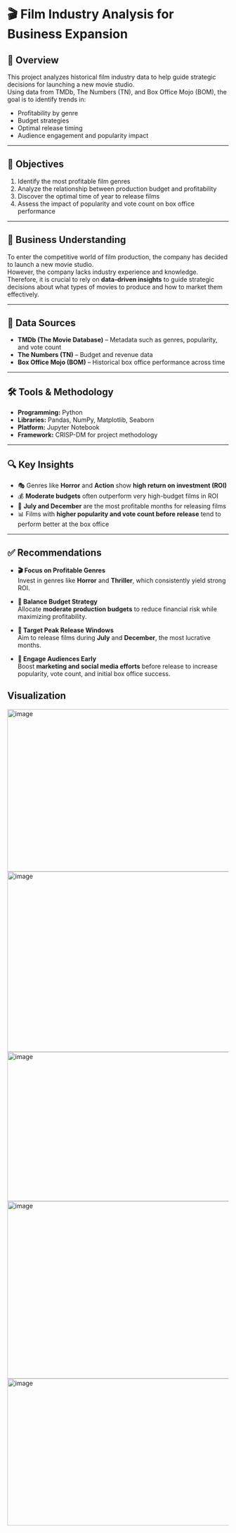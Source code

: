 # 🎬 Film Industry Analysis for Business Expansion

## 📘 Overview
This project analyzes historical film industry data to help guide strategic decisions for launching a new movie studio.  
Using data from TMDb, The Numbers (TN), and Box Office Mojo (BOM), the goal is to identify trends in:

- Profitability by genre  
- Budget strategies  
- Optimal release timing  
- Audience engagement and popularity impact

---

## 🎯 Objectives

1. Identify the most profitable film genres  
2. Analyze the relationship between production budget and profitability  
3. Discover the optimal time of year to release films  
4. Assess the impact of popularity and vote count on box office performance  

---

## 🧠 Business Understanding
To enter the competitive world of film production, the company has decided to launch a new movie studio.  
However, the company lacks industry experience and knowledge. Therefore, it is crucial to rely on **data-driven insights** to guide strategic decisions about what types of movies to produce and how to market them effectively.

---

## 📂 Data Sources

- **TMDb (The Movie Database)** – Metadata such as genres, popularity, and vote count  
- **The Numbers (TN)** – Budget and revenue data  
- **Box Office Mojo (BOM)** – Historical box office performance across time  

---

## 🛠️ Tools & Methodology

- **Programming:** Python  
- **Libraries:** Pandas, NumPy, Matplotlib, Seaborn  
- **Platform:** Jupyter Notebook  
- **Framework:** CRISP-DM for project methodology  

---

## 🔍 Key Insights

- 🎭 Genres like **Horror** and **Action** show **high return on investment (ROI)**
- 💰 **Moderate budgets** often outperform very high-budget films in ROI
- 📆 **July and December** are the most profitable months for releasing films
- 📊 Films with **higher popularity and vote count before release** tend to perform better at the box office

---

## ✅ Recommendations

- **🎬 Focus on Profitable Genres**  
  Invest in genres like **Horror** and **Thriller**, which consistently yield strong ROI.

- **💸 Balance Budget Strategy**  
  Allocate **moderate production budgets** to reduce financial risk while maximizing profitability.

- **📅 Target Peak Release Windows**  
  Aim to release films during **July** and **December**, the most lucrative months.

- **📣 Engage Audiences Early**  
  Boost **marketing and social media efforts** before release to increase popularity, vote count, and initial box office success.

## Visualization
<img width="595" height="369" alt="image" src="https://github.com/user-attachments/assets/5d3911d8-55b3-4887-859a-87117e42ac95" />
<img width="591" height="410" alt="image" src="https://github.com/user-attachments/assets/115102c3-ff14-471b-9251-6566c3cd9a55" />
<img width="584" height="339" alt="image" src="https://github.com/user-attachments/assets/4398796b-a925-4cda-a239-e08293664b19" />
<img width="683" height="403" alt="image" src="https://github.com/user-attachments/assets/65a5cac0-2f96-40fe-9a3d-9b294b60a171" />
<img width="564" height="334" alt="image" src="https://github.com/user-attachments/assets/19eaed8c-bfb9-4b66-b011-63d9033f01e6" />

